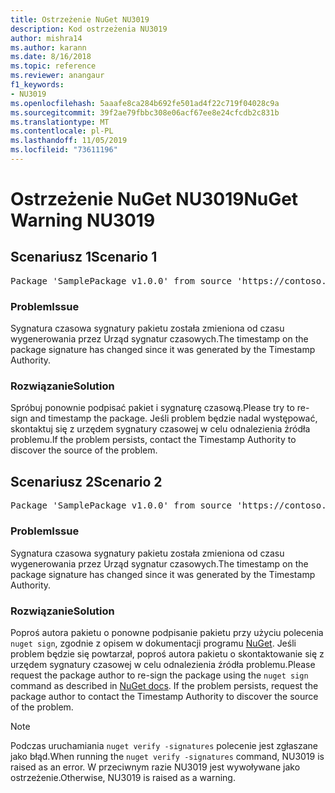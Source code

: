 ```yaml
---
title: Ostrzeżenie NuGet NU3019
description: Kod ostrzeżenia NU3019
author: mishra14
ms.author: karann
ms.date: 8/16/2018
ms.topic: reference
ms.reviewer: anangaur
f1_keywords:
- NU3019
ms.openlocfilehash: 5aaafe8ca284b692fe501ad4f22c719f04028c9a
ms.sourcegitcommit: 39f2ae79fbbc308e06acf67ee8e24cfcdb2c831b
ms.translationtype: MT
ms.contentlocale: pl-PL
ms.lasthandoff: 11/05/2019
ms.locfileid: "73611196"
---
```

# <a name="nuget-warning-nu3019"></a><span data-ttu-id="05b2d-103">Ostrzeżenie NuGet NU3019</span><span class="sxs-lookup"><span data-stu-id="05b2d-103">NuGet Warning NU3019</span></span>

## <a name="scenario-1"></a><span data-ttu-id="05b2d-104">Scenariusz 1</span><span class="sxs-lookup"><span data-stu-id="05b2d-104">Scenario 1</span></span>

<pre>Package 'SamplePackage v1.0.0' from source 'https://contoso.com/index.json': The timestamp integrity check failed.</pre>

### <a name="issue"></a><span data-ttu-id="05b2d-105">Problem</span><span class="sxs-lookup"><span data-stu-id="05b2d-105">Issue</span></span>

<span data-ttu-id="05b2d-106">Sygnatura czasowa sygnatury pakietu została zmieniona od czasu wygenerowania przez Urząd sygnatur czasowych.</span><span class="sxs-lookup"><span data-stu-id="05b2d-106">The timestamp on the package signature has changed since it was generated by the Timestamp Authority.</span></span>


### <a name="solution"></a><span data-ttu-id="05b2d-107">Rozwiązanie</span><span class="sxs-lookup"><span data-stu-id="05b2d-107">Solution</span></span>

<span data-ttu-id="05b2d-108">Spróbuj ponownie podpisać pakiet i sygnaturę czasową.</span><span class="sxs-lookup"><span data-stu-id="05b2d-108">Please try to re-sign and timestamp the package.</span></span> <span data-ttu-id="05b2d-109">Jeśli problem będzie nadal występować, skontaktuj się z urzędem sygnatury czasowej w celu odnalezienia źródła problemu.</span><span class="sxs-lookup"><span data-stu-id="05b2d-109">If the problem persists, contact the Timestamp Authority to discover the source of the problem.</span></span>



## <a name="scenario-2"></a><span data-ttu-id="05b2d-110">Scenariusz 2</span><span class="sxs-lookup"><span data-stu-id="05b2d-110">Scenario 2</span></span>

<pre>Package 'SamplePackage v1.0.0' from source 'https://contoso.com/index.json': The primary signature's timestamp integrity check failed.</pre>

### <a name="issue"></a><span data-ttu-id="05b2d-111">Problem</span><span class="sxs-lookup"><span data-stu-id="05b2d-111">Issue</span></span>

<span data-ttu-id="05b2d-112">Sygnatura czasowa sygnatury pakietu została zmieniona od czasu wygenerowania przez Urząd sygnatur czasowych.</span><span class="sxs-lookup"><span data-stu-id="05b2d-112">The timestamp on the package signature has changed since it was generated by the Timestamp Authority.</span></span>


### <a name="solution"></a><span data-ttu-id="05b2d-113">Rozwiązanie</span><span class="sxs-lookup"><span data-stu-id="05b2d-113">Solution</span></span>

<span data-ttu-id="05b2d-114">Poproś autora pakietu o ponowne podpisanie pakietu przy użyciu polecenia `nuget sign`, zgodnie z opisem w dokumentacji programu [NuGet](https://docs.microsoft.com/nuget/create-packages/sign-a-package). Jeśli problem będzie się powtarzał, poproś autora pakietu o skontaktowanie się z urzędem sygnatury czasowej w celu odnalezienia źródła problemu.</span><span class="sxs-lookup"><span data-stu-id="05b2d-114">Please request the package author to re-sign the package using the `nuget sign` command as described in [NuGet docs](https://docs.microsoft.com/nuget/create-packages/sign-a-package). If the problem persists, request the package author to contact the Timestamp Authority to discover the source of the problem.</span></span>


> [!Note]
> <span data-ttu-id="05b2d-115">Podczas uruchamiania `nuget verify -signatures` polecenie jest zgłaszane jako błąd.</span><span class="sxs-lookup"><span data-stu-id="05b2d-115">When running the `nuget verify -signatures` command, NU3019 is raised as an error.</span></span> <span data-ttu-id="05b2d-116">W przeciwnym razie NU3019 jest wywoływane jako ostrzeżenie.</span><span class="sxs-lookup"><span data-stu-id="05b2d-116">Otherwise, NU3019 is raised as a warning.</span></span>
